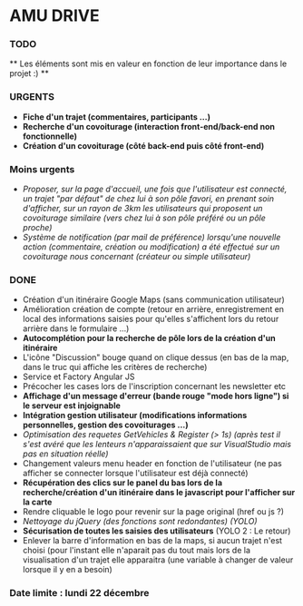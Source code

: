 # AMU DRIVE #

### TODO ###

** Les éléments sont mis en valeur en fonction de leur importance dans le projet :) **

### URGENTS ###
* **Fiche d'un trajet (commentaires, participants ...)**
* **Recherche d'un covoiturage (interaction front-end/back-end non fonctionnelle)**
* **Création d'un covoiturage (côté back-end puis côté front-end)**

### Moins urgents ###
* *Proposer, sur la page d'accueil, une fois que l'utilisateur est connecté, un trajet "par défaut" de chez lui à son pôle favori,
en prenant soin d'afficher, sur un rayon de 3km les utilisateurs qui proposent un covoiturage similaire (vers chez lui à son pôle préféré 
ou un pôle proche)*
* *Système de notification (par mail de préférence) lorsqu'une nouvelle action (commentaire, création ou modification) a été effectué 
sur un covoiturage nous concernant (créateur ou simple utilisateur)*

### DONE ###

* Création d'un itinéraire Google Maps (sans communication utilisateur)
* Amélioration création de compte (retour en arrière, enregistrement en local des informations saisies pour qu'elles s'affichent lors du retour arrière dans le formulaire ...)
* **Autocomplétion pour la recherche de pôle lors de la création d'un itinéraire**
* L'icône "Discussion" bouge quand on clique dessus (en bas de la map, dans le truc qui affiche les critères de recherche)
* Service et Factory Angular JS
* Précocher les cases lors de l'inscription concernant les newsletter etc
* **Affichage d'un message d'erreur (bande rouge "mode hors ligne") si le serveur est injoignable**
* **Intégration gestion utilisateur (modifications informations personnelles, gestion des covoiturages ...)**
* *Optimisation des requetes GetVehicles & Register (> 1s) (après test il s'est avéré que les lenteurs n'apparaissaient que sur VisualStudio mais pas en situation réelle)*
* Changement valeurs menu header en fonction de l'utilisateur (ne pas afficher se connecter lorsque l'utilisateur est déjà connecté)
* **Récupération des clics sur le panel du bas lors de la recherche/création d'un itinéraire dans le javascript pour l'afficher sur la carte**
* Rendre cliquable le logo pour revenir sur la page original (href ou js ?)
* *Nettoyage du jQuery (des fonctions sont redondantes) (YOLO)*
* **Sécurisation de toutes les saisies des utilisateurs** (YOLO 2 : Le retour)
* Enlever la barre d'information en bas de la maps, si aucun trajet n'est choisi (pour l'instant elle n'aparait pas du tout mais lors de la visualisation
d'un trajet elle apparaitra (une variable à changer de valeur lorsque il y en a besoin)

### Date limite : lundi 22 décembre  ###
